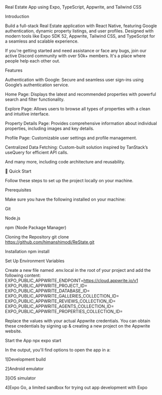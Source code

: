 Real Estate App using Expo, TypeScript, Appwrite, and Tailwind CSS

Introduction

Build a full-stack Real Estate application with React Native, featuring Google authentication, dynamic property listings, and user profiles. Designed with modern tools like Expo SDK 52, Appwrite, Tailwind CSS, and TypeScript for a seamless and scalable experience.

If you're getting started and need assistance or face any bugs, join our active Discord community with over 50k+ members. It's a place where people help each other out.

Features

Authentication with Google: Secure and seamless user sign-ins using Google’s authentication service.

Home Page: Displays the latest and recommended properties with powerful search and filter functionality.

Explore Page: Allows users to browse all types of properties with a clean and intuitive interface.

Property Details Page: Provides comprehensive information about individual properties, including images and key details.

Profile Page: Customizable user settings and profile management.

Centralized Data Fetching: Custom-built solution inspired by TanStack’s useQuery for efficient API calls.

And many more, including code architecture and reusability.

🤸 Quick Start

Follow these steps to set up the project locally on your machine.

Prerequisites

Make sure you have the following installed on your machine:

Git

Node.js

npm (Node Package Manager)

Cloning the Repository
git clone https://github.com/himanshimodi/ReState.git

Installation
npm install

Set Up Environment Variables

Create a new file named .env.local in the root of your project and add the following content:
EXPO_PUBLIC_APPWRITE_ENDPOINT=https://cloud.appwrite.io/v1
EXPO_PUBLIC_APPWRITE_PROJECT_ID=
EXPO_PUBLIC_APPWRITE_DATABASE_ID=
EXPO_PUBLIC_APPWRITE_GALLERIES_COLLECTION_ID=
EXPO_PUBLIC_APPWRITE_REVIEWS_COLLECTION_ID=
EXPO_PUBLIC_APPWRITE_AGENTS_COLLECTION_ID=
EXPO_PUBLIC_APPWRITE_PROPERTIES_COLLECTION_ID=

Replace the values with your actual Appwrite credentials. You can obtain these credentials by signing up & creating a new project on the Appwrite website.

Start the App
npx expo start

In the output, you'll find options to open the app in a:

1]Development build

2]Android emulator

3]iOS simulator

4]Expo Go, a limited sandbox for trying out app development with Expo
